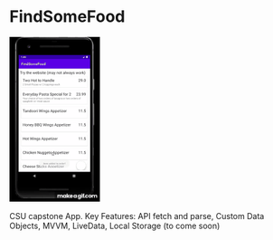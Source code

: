 # FindSomeFood

![](findsomefoodsized.gif)

CSU capstone App. Key Features: API fetch and parse, Custom Data Objects, MVVM, LiveData, Local Storage (to come soon)
